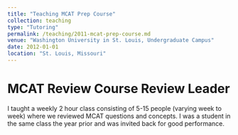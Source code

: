 ```yaml
---
title: "Teaching MCAT Prep Course"
collection: teaching
type: "Tutoring"
permalink: /teaching/2011-mcat-prep-course.md
venue: "Washington University in St. Louis, Undergraduate Campus"
date: 2012-01-01
location: "St. Louis, Missouri"
---
```


MCAT Review Course Review Leader
===
I taught a weekly 2 hour class consisting of 5-15 people (varying week to week) where we reviewed MCAT questions and concepts. I was a student in the same class the year prior and was invited back for good performance.

